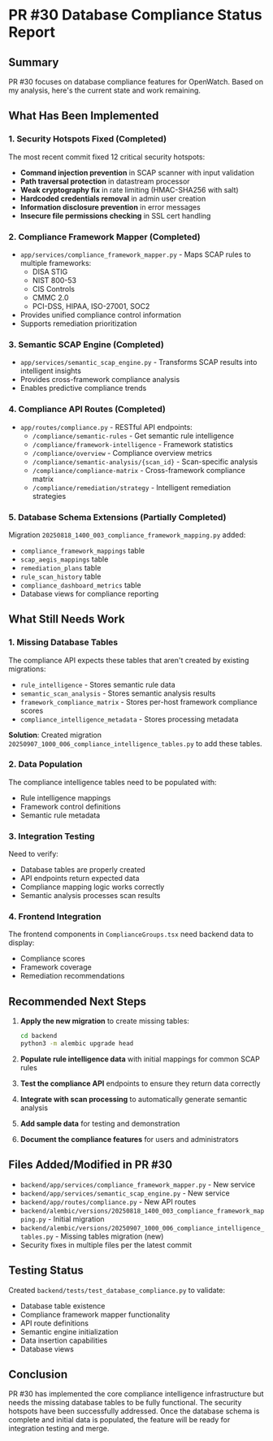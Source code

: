 # PR #30 Database Compliance Status Report

## Summary
PR #30 focuses on database compliance features for OpenWatch. Based on my analysis, here's the current state and work remaining.

## What Has Been Implemented

### 1. Security Hotspots Fixed (Completed)
The most recent commit fixed 12 critical security hotspots:
- **Command injection prevention** in SCAP scanner with input validation
- **Path traversal protection** in datastream processor  
- **Weak cryptography fix** in rate limiting (HMAC-SHA256 with salt)
- **Hardcoded credentials removal** in admin user creation
- **Information disclosure prevention** in error messages
- **Insecure file permissions checking** in SSL cert handling

### 2. Compliance Framework Mapper (Completed)
- `app/services/compliance_framework_mapper.py` - Maps SCAP rules to multiple frameworks:
  - DISA STIG
  - NIST 800-53
  - CIS Controls
  - CMMC 2.0
  - PCI-DSS, HIPAA, ISO-27001, SOC2
- Provides unified compliance control information
- Supports remediation prioritization

### 3. Semantic SCAP Engine (Completed)
- `app/services/semantic_scap_engine.py` - Transforms SCAP results into intelligent insights
- Provides cross-framework compliance analysis
- Enables predictive compliance trends

### 4. Compliance API Routes (Completed)
- `app/routes/compliance.py` - RESTful API endpoints:
  - `/compliance/semantic-rules` - Get semantic rule intelligence
  - `/compliance/framework-intelligence` - Framework statistics
  - `/compliance/overview` - Compliance overview metrics
  - `/compliance/semantic-analysis/{scan_id}` - Scan-specific analysis
  - `/compliance/compliance-matrix` - Cross-framework compliance matrix
  - `/compliance/remediation/strategy` - Intelligent remediation strategies

### 5. Database Schema Extensions (Partially Completed)
Migration `20250818_1400_003_compliance_framework_mapping.py` added:
- `compliance_framework_mappings` table
- `scap_aegis_mappings` table  
- `remediation_plans` table
- `rule_scan_history` table
- `compliance_dashboard_metrics` table
- Database views for compliance reporting

## What Still Needs Work

### 1. Missing Database Tables
The compliance API expects these tables that aren't created by existing migrations:
- `rule_intelligence` - Stores semantic rule data
- `semantic_scan_analysis` - Stores semantic analysis results
- `framework_compliance_matrix` - Stores per-host framework compliance scores
- `compliance_intelligence_metadata` - Stores processing metadata

**Solution**: Created migration `20250907_1000_006_compliance_intelligence_tables.py` to add these tables.

### 2. Data Population
The compliance intelligence tables need to be populated with:
- Rule intelligence mappings
- Framework control definitions
- Semantic rule metadata

### 3. Integration Testing
Need to verify:
- Database tables are properly created
- API endpoints return expected data
- Compliance mapping logic works correctly
- Semantic analysis processes scan results

### 4. Frontend Integration
The frontend components in `ComplianceGroups.tsx` need backend data to display:
- Compliance scores
- Framework coverage
- Remediation recommendations

## Recommended Next Steps

1. **Apply the new migration** to create missing tables:
   ```bash
   cd backend
   python3 -m alembic upgrade head
   ```

2. **Populate rule intelligence data** with initial mappings for common SCAP rules

3. **Test the compliance API** endpoints to ensure they return data correctly

4. **Integrate with scan processing** to automatically generate semantic analysis

5. **Add sample data** for testing and demonstration

6. **Document the compliance features** for users and administrators

## Files Added/Modified in PR #30
- `backend/app/services/compliance_framework_mapper.py` - New service
- `backend/app/services/semantic_scap_engine.py` - New service  
- `backend/app/routes/compliance.py` - New API routes
- `backend/alembic/versions/20250818_1400_003_compliance_framework_mapping.py` - Initial migration
- `backend/alembic/versions/20250907_1000_006_compliance_intelligence_tables.py` - Missing tables migration (new)
- Security fixes in multiple files per the latest commit

## Testing Status
Created `backend/tests/test_database_compliance.py` to validate:
- Database table existence
- Compliance framework mapper functionality
- API route definitions
- Semantic engine initialization
- Data insertion capabilities
- Database views

## Conclusion
PR #30 has implemented the core compliance intelligence infrastructure but needs the missing database tables to be fully functional. The security hotspots have been successfully addressed. Once the database schema is complete and initial data is populated, the feature will be ready for integration testing and merge.
